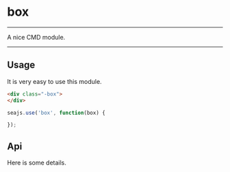 # box

---

A nice CMD module.

---

## Usage

It is very easy to use this module.

````html
<div class="-box">
</div>
````

```javascript
seajs.use('box', function(box) {

});
```

## Api

Here is some details.
